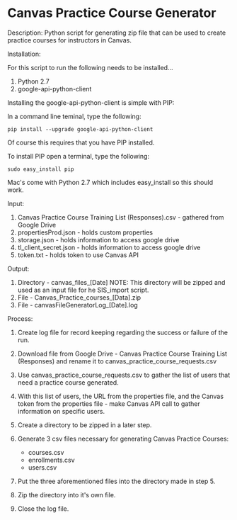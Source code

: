 # Canvas Practice Course Generator

Description: Python script for generating zip file that can be used to create 
practice courses for instructors in Canvas.

Installation:

For this script to run the following needs to be installed...

1. Python 2.7
2. google-api-python-client

Installing the google-api-python-client is simple with PIP:

In a command line teminal, type the following:

	pip install --upgrade google-api-python-client

Of course this requires that you have PIP installed.

To install PIP open a terminal, type the following:

	sudo easy_install pip

Mac's come with Python 2.7 which includes easy_install so this should work.


Input: 

1. Canvas Practice Course Training List (Responses).csv - gathered from Google Drive
2. propertiesProd.json -  holds custom properties
3. storage.json - holds information to access google drive
4. tl_client_secret.json - holds information to access google drive
5. token.txt -  holds token to use Canvas API

Output: 

1. Directory - canvas_files_[Date]
NOTE: This directory will be zipped and used as an input file for he SIS_import script.
2. File - Canvas_Practice_courses_[Data].zip
3. File - canvasFileGeneratorLog_[Date].log

Process:

1. Create log file for record keeping regarding the success or failure of the 
run.

2. Download file from Google Drive - Canvas Practice Course Training List 
(Responses) and rename it to canvas_practice_course_requests.csv

3. Use canvas_practice_course_requests.csv to gather the list of users that need a practice course 
generated.

4. With this list of users, the URL from the properties file, and the Canvas 
token from the properties file - make Canvas API call to gather information 
on specific users.

5. Create a directory to be zipped in a later step.

6. Generate 3 csv files necessary for generating Canvas Practice Courses:

	* courses.csv
	* enrollments.csv
	* users.csv

7. Put the three aforementioned files into the directory made in step 5.

8. Zip the directory into it's own file.

9. Close the log file.